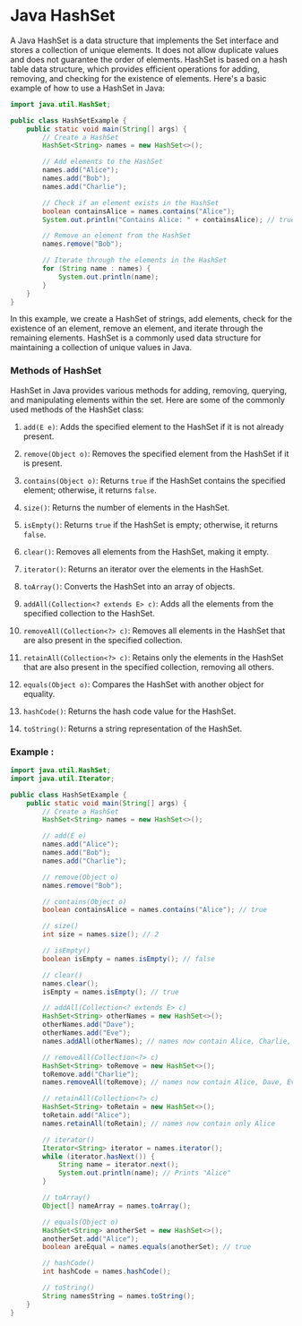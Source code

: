 # Java HashSet

A Java HashSet is a data structure that implements the Set interface and stores a collection of unique elements. It does not allow duplicate values and does not guarantee the order of elements. HashSet is based on a hash table data structure, which provides efficient operations for adding, removing, and checking for the existence of elements. Here's a basic example of how to use a HashSet in Java:

```java
import java.util.HashSet;

public class HashSetExample {
    public static void main(String[] args) {
        // Create a HashSet
        HashSet<String> names = new HashSet<>();

        // Add elements to the HashSet
        names.add("Alice");
        names.add("Bob");
        names.add("Charlie");

        // Check if an element exists in the HashSet
        boolean containsAlice = names.contains("Alice");
        System.out.println("Contains Alice: " + containsAlice); // true

        // Remove an element from the HashSet
        names.remove("Bob");

        // Iterate through the elements in the HashSet
        for (String name : names) {
            System.out.println(name);
        }
    }
}
```

In this example, we create a HashSet of strings, add elements, check for the existence of an element, remove an element, and iterate through the remaining elements. HashSet is a commonly used data structure for maintaining a collection of unique values in Java.

### Methods of HashSet
HashSet in Java provides various methods for adding, removing, querying, and manipulating elements within the set. Here are some of the commonly used methods of the HashSet class:

1. `add(E e)`: Adds the specified element to the HashSet if it is not already present.

2. `remove(Object o)`: Removes the specified element from the HashSet if it is present.

3. `contains(Object o)`: Returns `true` if the HashSet contains the specified element; otherwise, it returns `false`.

4. `size()`: Returns the number of elements in the HashSet.

5. `isEmpty()`: Returns `true` if the HashSet is empty; otherwise, it returns `false`.

6. `clear()`: Removes all elements from the HashSet, making it empty.

7. `iterator()`: Returns an iterator over the elements in the HashSet.

8. `toArray()`: Converts the HashSet into an array of objects.

9. `addAll(Collection<? extends E> c)`: Adds all the elements from the specified collection to the HashSet.

10. `removeAll(Collection<?> c)`: Removes all elements in the HashSet that are also present in the specified collection.

11. `retainAll(Collection<?> c)`: Retains only the elements in the HashSet that are also present in the specified collection, removing all others.

12. `equals(Object o)`: Compares the HashSet with another object for equality.

13. `hashCode()`: Returns the hash code value for the HashSet.

14. `toString()`: Returns a string representation of the HashSet.


 ### Example : 

```java
import java.util.HashSet;
import java.util.Iterator;

public class HashSetExample {
    public static void main(String[] args) {
        // Create a HashSet
        HashSet<String> names = new HashSet<>();

        // add(E e)
        names.add("Alice");
        names.add("Bob");
        names.add("Charlie");

        // remove(Object o)
        names.remove("Bob");

        // contains(Object o)
        boolean containsAlice = names.contains("Alice"); // true

        // size()
        int size = names.size(); // 2

        // isEmpty()
        boolean isEmpty = names.isEmpty(); // false

        // clear()
        names.clear();
        isEmpty = names.isEmpty(); // true

        // addAll(Collection<? extends E> c)
        HashSet<String> otherNames = new HashSet<>();
        otherNames.add("Dave");
        otherNames.add("Eve");
        names.addAll(otherNames); // names now contain Alice, Charlie, Dave, Eve

        // removeAll(Collection<?> c)
        HashSet<String> toRemove = new HashSet<>();
        toRemove.add("Charlie");
        names.removeAll(toRemove); // names now contain Alice, Dave, Eve

        // retainAll(Collection<?> c)
        HashSet<String> toRetain = new HashSet<>();
        toRetain.add("Alice");
        names.retainAll(toRetain); // names now contain only Alice

        // iterator()
        Iterator<String> iterator = names.iterator();
        while (iterator.hasNext()) {
            String name = iterator.next();
            System.out.println(name); // Prints "Alice"
        }

        // toArray()
        Object[] nameArray = names.toArray();

        // equals(Object o)
        HashSet<String> anotherSet = new HashSet<>();
        anotherSet.add("Alice");
        boolean areEqual = names.equals(anotherSet); // true

        // hashCode()
        int hashCode = names.hashCode();

        // toString()
        String namesString = names.toString();
    }
}
```
